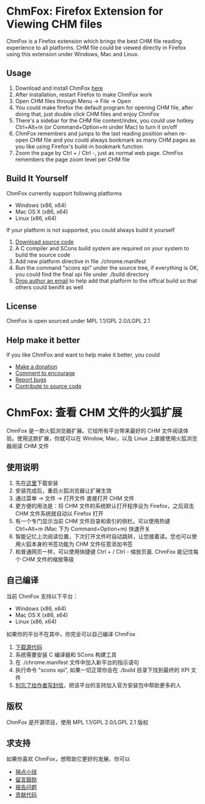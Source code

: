# ChmFox: Firefox Extension for Viewing CHM files #

ChmFox is a Firefox extension which brings the best CHM file reading experience to all platforms. CHM file could be viewed directly in Firefox using this extension under Windows, Mac and Linux.

## Usage ##

1. Download and install ChmFox [here](http://addons.mozilla.org/firefox/addon/chmfox/)
2. After installation, restart Firefox to make ChmFox work
3. Open CHM files through Menu -> File -> Open
4. You could make firefox the default program for opening CHM file, after doing that, just double click CHM files and enjoy ChmFox
5. There's a sidebar for the CHM file content/index, you could use hotkey Ctrl+Alt+m (or Command+Option+m under Mac) to turn it on/off
6. ChmFox remembers and jumps to the last reading position when re-open CHM file and you could always bookmark as many CHM pages as you like using Firefox's build-in bookmark function
7. Zoom the page by Ctrl + / Ctrl -, just as normal web page. ChmFox remembers the page zoom level per CHM file

## Build It Yourself ##

ChmFox currently support following platforms

- Windows (x86, x64)
- Mac OS X (x86, x64)
- Linux (x86, x64)

If your platform is not supported, you could always build it yourself

1. [Download source code](https://bitbucket.org/zhuoqiang/chmfox) 
2. A C compiler and SCons build system are required on your system to build the source code
3. Add new platform directive in file ./chrome.manifest
4. Run the command "scons xpi" under the source tree, if everything is OK, you could find the final xpi file under ./build directory
5. [Drop author an email](mailto:zhuo.qiang@gmail.com>) to help add that platform to the offical build so that others could benifit as well

## License ##

ChmFox is open sourced under MPL 1.1/GPL 2.0/LGPL 2.1


## Help make it better ##

If you like ChmFox and want to help make it better, you could

- [Make a donation](https://addons.mozilla.org/firefox/addon/chmfox)
- [Comment to encourage](https://addons.mozilla.org/firefox/addon/chmfox/reviews/add)
- [Report bugs](https://bitbucket.org/zhuoqiang/chmfox/issues)
- [Contribute to source code](https://bitbucket.org/zhuoqiang/chmfox)


# ChmFox: 查看 CHM 文件的火狐扩展 #

ChmFox 是一款火狐浏览器扩展。它给所有平台带来最好的 CHM 文件阅读体验。使用这款扩展，你就可以在 Window, Mac，以及 Linux 上直接使用火狐浏览器阅读 CHM 文件

## 使用说明 ##

1. 先在[这里](http://addons.mozilla.org/firefox/addon/chmfox/)下载安装
2. 安装完成后，重启火狐浏览器让扩展生效
3. 通过菜单 -> 文件 -> 打开文件 直接打开 CHM 文件
4. 更方便的用法是：将 CHM 文件的系统默认打开程序设为 Firefox，之后双击 CHM 文件系统就自动以 Firefox 打开
5. 有一个专门显示当前 CHM 文件目录和索引的侧栏。可以使用热键 Ctrl+Alt+m (Mac 下为 Command+Option+m) 快速开关
6. 智能记忆上次阅读位置，下次打开文件时自动跳转，让您接着读。您也可以使用火狐本身的书签功能为 CHM 文件任意添加书签
7. 和普通网页一样，可以使用快捷键 Ctrl + / Ctrl - 缩放页面. ChmFox 能记住每个 CHM 文件的缩放等级

## 自己编译 ##

当前 ChmFox 支持以下平台：

- Windows (x86, x64)
- Mac OS X (x86, x64)
- Linux (x86, x64)

如果你的平台不在其中，你完全可以自己编译 ChmFox

1. [下载源代码](https://bitbucket.org/zhuoqiang/chmfox) 
2. 系统需要安装 C 编译器和 SCons 构建工具
3. 在 ./chrome.manifest 文件中加入新平台的指示语句
4. 执行命令 "scons xpi", 如果一切正常你会在 ./build 目录下找到最终的 XPI 文件
5. [别忘了给作者写封信](mailto:zhuo.qiang@gmail.com>)，把该平台的支持加入官方安装包中帮助更多的人


## 版权 ##

ChmFox 是开源项目，使用 MPL 1.1/GPL 2.0/LGPL 2.1 版权


## 求支持 ##

如果你喜欢 ChmFox，想帮助它更好的发展，你可以

- [捐点小钱](https://addons.mozilla.org/firefox/addon/chmfox)
- [留言鼓励](https://addons.mozilla.org/firefox/addon/chmfox/reviews/add)
- [报告问题](https://bitbucket.org/zhuoqiang/chmfox/issues)
- [贡献代码](https://bitbucket.org/zhuoqiang/chmfox)
